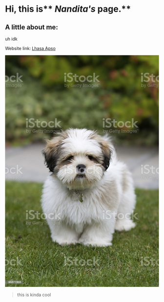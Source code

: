 # Hi, this is** *Nandita's* page.**
## A little about me:
uh idk

Website link: [Lhasa Apso](https://en.wikipedia.org/wiki/Lhasa_Apso)

![Image](https://github.com/sos-nandita/cse15l-lab-reports/blob/main/lhasa%20test%20imafe.jpg)

> this is kinda cool

